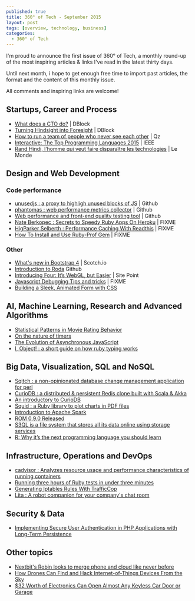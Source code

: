 ```yaml
---
published: true
title: 360° of Tech - September 2015
layout: post
tags: [overview, technology, business]
categories:
  - 360° of Tech
---
```


I'm proud to announce the first issue of 360° of Tech, a monthly round-up of the most inspiring articles & links I've read in the latest thirty days.

Until next month, i hope to get enough free time to import past articles, the format and the content of this monthly issue.

All comments and inspiring links are welcome!

Startups, Career and Process
----------------------------

* [What does a CTO do?](http://code.dblock.org/2015/05/23/what-does-a-cto-do.html) | DBlock
  <i data-tag="value strategy scope impact detail"></i>
* [Turning Hindsight into Foresight](http://code.dblock.org/2015/09/01/turning-hindsight-into-foresight.html) | DBlock
  <i data-tag="leadership management opportunity hindsight foresight"></i>
* [How to run a team of people who never see each other](http://qz.com/230998/how-to-run-a-team-of-people-who-never-see-each-other/) | Qz
  <i data-tag="management"></i>
* [Interactive: The Top Programming Languages 2015](http://spectrum.ieee.org/static/interactive-the-top-programming-languages-2015#index/2015/1/1/1/1/1/50/1/50/1/50/1/30/1/30/1/30/1/20/1/20/1/5/1/5/1/20/1/100/) | IEEE
  <i data-tag="programming language interactive ranking criterium"></i>
* [Rand Hindi, l’homme qui veut faire disparaître les technologies](http://www.lemonde.fr/festival/article/2015/07/22/rand-hindi-l-homme-qui-veut-faire-disparaitre-les-technologies_4693695_4415198.html) | Le Monde
  <i data-tag="pervasive technology startup artificial-intelligence opinion"></i>


Design and Web Development
--------------------------

### Code performance

* [unusedjs : a proxy to highligh unused blocks of JS](https://github.com/gmetais/unusedjs) | Github
  <i data-tag="web code audit performance web"></i>
* [phantomas : web performance metrics collector](https://github.com/gmetais/phantomas) | Github
  <i data-tag="performance metric web optimization"></i>
* [Web performance and front-end quality testing tool](https://github.com/gmetais/YellowLabTools) | Github
  <i data-tag="performance web quality audit"></i>
* [Nate Berkopec : Secrets to Speedy Ruby Apps On Heroku](http://www.nateberkopec.com/2015/07/22/secrets-to-speedy-ruby-apps-on-heroku.html) | FIXME
  <i data-tag="ruby web application performance optimization"></i>
* [HigParker Selberth : Performance Caching With Readthis](http://sorentwo.com/2015/07/20/high-performance-caching-with-readthis.html) | FIXME
  <i data-tag="redis performance caching tool"></i>
* [How To Install and Use Ruby-Prof Gem](http://railscarma.com/blog/technical-articles/how-to-install-and-use-ruby-prof-gem/) | FIXME
  <i data-tag="ruby profiling performance audit"></i>


### Other

* [What's new in Bootstrap 4](https://scotch.io/bar-talk/whats-new-in-bootstrap-4)  | Scotch.io
  <i data-tag="FIXME"></i>
* [Introduction to Roda](http://twin.github.io/introduction-to-roda/) Github
  <i data-tag="ruby web framework routing tree"></i>
* [Introducing Four: It’s WebGL, but Easier](http://www.sitepoint.com/introducing-four-webgl-easier/) | Site Point
* [Javascript Debugging Tips and tricks](http://www.zsoltnagy.eu/javascript-debugging-tips-and-tricks/) | FIXME
  <i data-tag="FIXME"></i>
* [Building a Sleek, Animated Form with CSS](http://product.hubspot.com/blog/how-to-build-a-sleek-animated-input-form-with-css)
  <i data-tag="design form css tutorial"></i>


AI, Machine Learning, Research and Advanced Algorithms
------------------------------------------------------

* [Statistical Patterns in Movie Rating Behavior](http://journals.plos.org/plosone/article?id=10.1371/journal.pone.0136083)
  <i data-tag="social-network behavior probability crime internet"></i>
* [On the nature of timers](http://blog.getify.com/on-the-nature-of-timers/) 
  <i data-tag="javascript asynchronous philosophy timer benchmark"></i>
* [The Evolution of Asynchronous JavaScript](https://blog.risingstack.com/asynchronous-javascript/) 
  <i data-tag="javascript asynchronous philosophy es6 es7"></i>
* [I, Object! : a short guide on how ruby typing works ](http://jakeyesbeck.com/2015/08/23/ruby-objects/) 
  <i data-tag="ruby typing duck-typing in-depth guide"></i>


Big Data, Visualization, SQL and NoSQL
--------------------------------------

* [Sqitch : a non-opinionated database change management application for perl]()
* [CurioDB : a distributed & persistent Redis clone built with Scala & Akka](https://github.com/stephenmcd/curiodb)
  <i data-tag="FIXME"></i>
* [An introductory to CurioDB](http://blog.jupo.org/2015/07/08/curiodb-a-distributed-persistent-redis-clone/)
  <i data-tag="FIXME"></i>
* [Squid : a Ruby library to plot charts in PDF files](http://fullscreen.github.io/squid/)
  <i data-tag="FIXME"></i>
* [Introduction to Apache Spark](http://www.codeproject.com/Articles/1023037/Introduction-to-Apache-Spark)
  <i data-tag="FIXME"></i>
* [ROM 0.9.0 Released](http://rom-rb.org/blog/2015/08/19/rom-0-9-0-released/)
  <i data-tag="orm ruby datamapper rewrite"></i>
* [S3QL is a file system that stores all its data online using storage services](https://bitbucket.org/nikratio/s3ql)
  <i data-tag="FIXME"></i>
* [R: Why it’s the next programming language you should learn](http://blog.pluralsight.com/r-programming-language)
  <i data-tag="FIXME"></i>


Infrastructure, Operations and DevOps
-------------------------------------

* [cadvisor : Analyzes resource usage and performance characteristics of running containers](https://github.com/google/cadvisor)
  <i data-tag="FIXME"></i>
* [Running three hours of Ruby tests in under three minutes](https://stripe.com/blog/distributed-ruby-testing)
  <i data-tag="FIXME"></i>
* [Generating Iptables Rules With TrafficCop](https://engineering.opendns.com/2015/08/31/generating-iptables-rules-with-trafficcop/)
  <i data-tag="FIXME"></i>
* [Lita : A robot companion for your company's chat room](https://www.lita.io/)
  <i data-tag="ruby opensource bot task automation"></i>
  


Security & Data
---------------

* [Implementing Secure User Authentication in PHP Applications with Long-Term Persistence](https://paragonie.com/blog/2015/04/secure-authentication-php-with-long-term-persistence) 
  <i data-tag="FIXME"></i>


Other topics
------------

* [Nextbit's Robin looks to merge phone and cloud like never before](http://www.androidcentral.com/meet-nextbit-robin)
  <i data-tag="phonecloud filesystem integration design"></i>
* [How Drones Can Find and Hack Internet-of-Things Devices From the Sky](http://thehackernews.com/2015/08/hacking-internet-of-things-drone.html) 
  <i data-tag="drone internet-of-things security zigbee map"></i>
* [$32 Worth of Electronics Can Open Almost Any Keyless Car Door or Garage](http://gizmodo.com/32-worth-of-electronics-can-open-almost-any-keyless-ca-1723072763)
  <i data-tag="car hacking hardware"></i>


